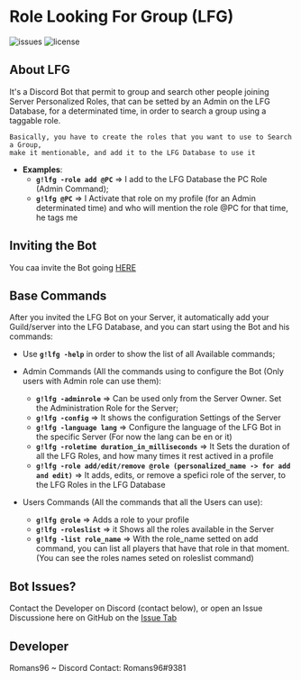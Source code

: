 # Role Looking For Group (LFG)
![issues](https://img.shields.io/github/issues/Romans96/LookingForGroup.svg?style=popout)
![license](https://img.shields.io/github/license/Romans96/LookingForGroup.svg?color=blue&style=popout)

## About LFG
It's a Discord Bot that permit to group and search other people joining Server Personalized Roles, that can be setted by an Admin on the LFG Database, for a determinated time, in order to search a group using a taggable role.

```
Basically, you have to create the roles that you want to use to Search a Group, 
make it mentionable, and add it to the LFG Database to use it
```
- **Examples**:
  - **`g!lfg -role add @PC`** => I add to the LFG Database the PC Role (Admin Command);
  - **`g!lfg @PC`** => I Activate that role on my profile (for an Admin determinated time) and who will mention the role @PC for that time, he tags me


## Inviting the Bot
You caa invite the Bot going [HERE](https://discordapp.com/api/oauth2/authorize?client_id=578362712061378572&permissions=268958800&scope=bot)

## Base Commands
After you invited the LFG Bot on your Server, it automatically add your Guild/server into the LFG Database, and you can start using the Bot and his commands:
- Use **`g!lfg -help`** in order to show the list of all Available commands;

- Admin Commands (All the commands using to configure the Bot (Only users with Admin role can use them):
  - **`g!lfg -adminrole`** => Can be used only from the Server Owner. Set the Administration Role for the Server;
  - **`g!lfg -config`** => It shows the configuration Settings of the Server
  - **`g!lfg -language lang`** => Configure the language of the LFG Bot in the specific Server (For now the lang can be en or it)
  - **`g!lfg -roletime duration_in_milliseconds`** => It Sets the duration of all the LFG Roles, and how many times it rest actived in a profile
  - **`g!lfg -role add/edit/remove @role (personalized_name -> for add and edit)`** => It adds, edits, or remove a spefici role of the server, to the LFG Roles in the LFG Database
  
- Users Commands (All the commands that all the Users can use):
  - **`g!lfg @role`** => Adds a role to your profile
  - **`g!lfg -roleslist`** => it Shows all the roles available in the Server
  - **`g!lfg -list role_name`** => With the role_name setted on add command, you can list all players that have that role in that moment. (You can see the roles names seted on roleslist command)


## Bot Issues?
Contact the Developer on Discord (contact below), or open an Issue Discussione here on GitHub on the [Issue Tab](https://github.com/Romans96/LookingForGroup/issues)

## Developer
Romans96 ~ Discord Contact: Romans96#9381


